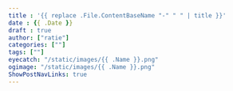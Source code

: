 ```yaml
---
title : '{{ replace .File.ContentBaseName "-" " " | title }}'
date : {{ .Date }}
draft : true
author: ["ratie"]
categories: [""]
tags: [""]
eyecatch: "/static/images/{{ .Name }}.png"
ogimage: "/static/images/{{ .Name }}.png"
ShowPostNavLinks: true
---
```

